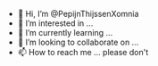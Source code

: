 - 👋 Hi, I’m @PepijnThijssenXomnia
- 👀 I’m interested in ...
- 🌱 I’m currently learning ...
- 💞️ I’m looking to collaborate on ... 
- 📫 How to reach me ... please don't
